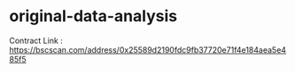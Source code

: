# original-data-analysis
Contract Link : https://bscscan.com/address/0x25589d2190fdc9fb37720e71f4e184aea5e485f5

